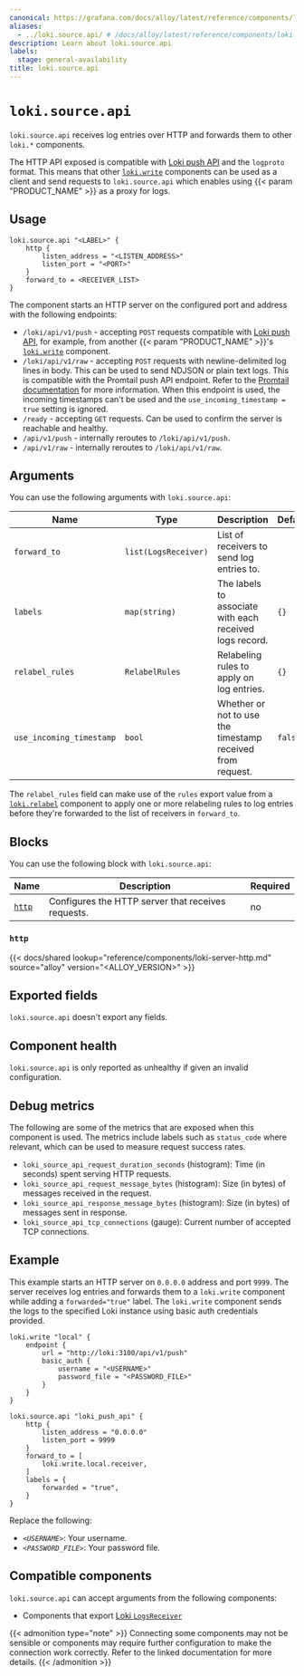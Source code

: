 ```yaml
---
canonical: https://grafana.com/docs/alloy/latest/reference/components/loki/loki.source.api/
aliases:
  - ../loki.source.api/ # /docs/alloy/latest/reference/components/loki.source.api/
description: Learn about loki.source.api
labels:
  stage: general-availability
title: loki.source.api
---
```


# `loki.source.api`

`loki.source.api` receives log entries over HTTP and forwards them to other `loki.*` components.

The HTTP API exposed is compatible with [Loki push API][loki-push-api] and the `logproto` format.
This means that other [`loki.write`][loki.write] components can be used as a client and send requests to `loki.source.api` which enables using {{< param "PRODUCT_NAME" >}} as a proxy for logs.

[loki.write]: ../loki.write/
[loki-push-api]: https://grafana.com/docs/loki/latest/api/#push-log-entries-to-loki

## Usage

```alloy
loki.source.api "<LABEL>" {
    http {
        listen_address = "<LISTEN_ADDRESS>"
        listen_port = "<PORT>"
    }
    forward_to = <RECEIVER_LIST>
}
```

The component starts an HTTP server on the configured port and address with the following endpoints:

- `/loki/api/v1/push` - accepting `POST` requests compatible with [Loki push API][loki-push-api], for example, from another {{< param "PRODUCT_NAME" >}}'s [`loki.write`][loki.write] component.
- `/loki/api/v1/raw` - accepting `POST` requests with newline-delimited log lines in body.
  This can be used to send NDJSON or plain text logs.
  This is compatible with the Promtail push API endpoint.
  Refer to the [Promtail documentation][promtail-push-api] for more information.
  When this endpoint is used, the incoming timestamps can't be used and the `use_incoming_timestamp = true` setting is ignored.
- `/ready` - accepting `GET` requests. Can be used to confirm the server is reachable and healthy.
- `/api/v1/push` - internally reroutes to `/loki/api/v1/push`.
- `/api/v1/raw` - internally reroutes to `/loki/api/v1/raw`.

[promtail-push-api]: https://grafana.com/docs/loki/latest/clients/promtail/configuration/#loki_push_api

## Arguments

You can use the following arguments with `loki.source.api`:

| Name                     | Type                 | Description                                                | Default | Required |
| ------------------------ | -------------------- | ---------------------------------------------------------- | ------- | -------- |
| `forward_to`             | `list(LogsReceiver)` | List of receivers to send log entries to.                  |         | yes      |
| `labels`                 | `map(string)`        | The labels to associate with each received logs record.    | `{}`    | no       |
| `relabel_rules`          | `RelabelRules`       | Relabeling rules to apply on log entries.                  | `{}`    | no       |
| `use_incoming_timestamp` | `bool`               | Whether or not to use the timestamp received from request. | `false` | no       |

The `relabel_rules` field can make use of the `rules` export value from a [`loki.relabel`][loki.relabel] component to apply one or more relabeling rules to log entries before they're forwarded to the list of receivers in `forward_to`.

[loki.relabel]: ../loki.relabel/

## Blocks

You can use the following block with `loki.source.api`:

| Name           | Description                                        | Required |
| -------------- | -------------------------------------------------- | -------- |
| [`http`][http] | Configures the HTTP server that receives requests. | no       |

[http]: #http

### `http`

{{< docs/shared lookup="reference/components/loki-server-http.md" source="alloy" version="<ALLOY_VERSION>" >}}

## Exported fields

`loki.source.api` doesn't export any fields.

## Component health

`loki.source.api` is only reported as unhealthy if given an invalid configuration.

## Debug metrics

The following are some of the metrics that are exposed when this component is used.
The metrics include labels such as `status_code` where relevant, which can be used to measure request success rates.

- `loki_source_api_request_duration_seconds` (histogram): Time (in seconds) spent serving HTTP requests.
- `loki_source_api_request_message_bytes` (histogram): Size (in bytes) of messages received in the request.
- `loki_source_api_response_message_bytes` (histogram): Size (in bytes) of messages sent in response.
- `loki_source_api_tcp_connections` (gauge): Current number of accepted TCP connections.

## Example

This example starts an HTTP server on `0.0.0.0` address and port `9999`.
The server receives log entries and forwards them to a `loki.write` component while adding a `forwarded="true"` label.
The `loki.write` component sends the logs to the specified Loki instance using basic auth credentials provided.

```alloy
loki.write "local" {
    endpoint {
        url = "http://loki:3100/api/v1/push"
        basic_auth {
            username = "<USERNAME>"
            password_file = "<PASSWORD_FILE>"
        }
    }
}

loki.source.api "loki_push_api" {
    http {
        listen_address = "0.0.0.0"
        listen_port = 9999
    }
    forward_to = [
        loki.write.local.receiver,
    ]
    labels = {
        forwarded = "true",
    }
}
```

Replace the following:

- _`<USERNAME>`_: Your username.
- _`<PASSWORD_FILE>`_: Your password file.

<!-- START GENERATED COMPATIBLE COMPONENTS -->

## Compatible components

`loki.source.api` can accept arguments from the following components:

- Components that export [Loki `LogsReceiver`](../../../compatibility/#loki-logsreceiver-exporters)

{{< admonition type="note" >}}
Connecting some components may not be sensible or components may require further configuration to make the connection work correctly.
Refer to the linked documentation for more details.
{{< /admonition >}}

<!-- END GENERATED COMPATIBLE COMPONENTS -->
